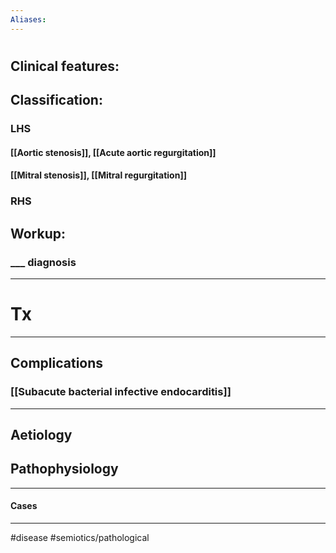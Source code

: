 ```yaml
---
Aliases:
---
```

# 
## Clinical features:
###
## Classification:
### LHS
#### [[Aortic stenosis]], [[Acute aortic regurgitation]]
#### [[Mitral stenosis]], [[Mitral regurgitation]]
### RHS
####
## Workup:
### ___ diagnosis
---
# Tx

---
## Complications
### [[Subacute bacterial infective endocarditis]]

---
## Aetiology
## Pathophysiology

---
#### Cases


---
#disease #semiotics/pathological 